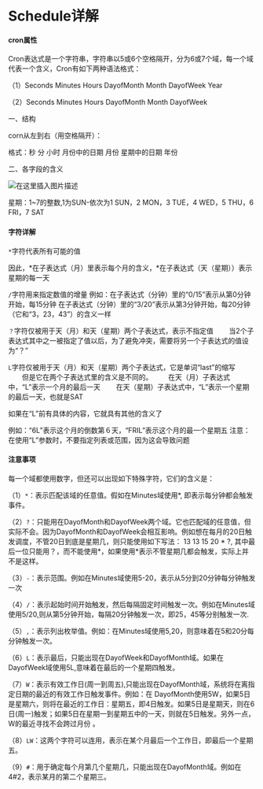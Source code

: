 # Schedule详解

#### cron属性

Cron表达式是一个字符串，字符串以5或6个空格隔开，分为6或7个域，每一个域代表一个含义，Cron有如下两种语法格式：

（1）Seconds Minutes Hours DayofMonth Month DayofWeek Year

（2）Seconds Minutes Hours DayofMonth Month DayofWeek

一、结构

corn从左到右（用空格隔开）：

格式：秒 分 小时 月份中的日期 月份 星期中的日期 年份

二、各字段的含义

![在这里插入图片描述](https://bucket-1312501492.cos.ap-nanjing.myqcloud.com/img/20210421165040505.png)

星期：1~7的整数,1为SUN-依次为1 SUN，2 MON，3 TUE，4 WED，5 THU，6 FRI，7 SAT

#### 字符详解

`*`字符代表所有可能的值

因此，*在子表达式（月）里表示每个月的含义，*在子表达式（天（星期））表示星期的每一天

`/`字符用来指定数值的增量
例如：在子表达式（分钟）里的“0/15”表示从第0分钟开始，每15分钟
在子表达式（分钟）里的“3/20”表示从第3分钟开始，每20分钟（它和“3，23，43”）的含义一样

`？`字符仅被用于天（月）和天（星期）两个子表达式，表示不指定值
　　当2个子表达式其中之一被指定了值以后，为了避免冲突，需要将另一个子表达式的值设为“？”

`L`字符仅被用于天（月）和天（星期）两个子表达式，它是单词“last”的缩写
　　但是它在两个子表达式里的含义是不同的。
　　在天（月）子表达式中，“L”表示一个月的最后一天
　　在天（星期）子表达式中，“L”表示一个星期的最后一天，也就是SAT

如果在“L”前有具体的内容，它就具有其他的含义了

例如：“6L”表示这个月的倒数第６天，“FRIL”表示这个月的最一个星期五
注意：在使用“L”参数时，不要指定列表或范围，因为这会导致问题

#### 注意事项

每一个域都使用数字，但还可以出现如下特殊字符，它们的含义是：

（1）`*`：表示匹配该域的任意值。假如在Minutes域使用*, 即表示每分钟都会触发事件。

（2）`?`：只能用在DayofMonth和DayofWeek两个域。它也匹配域的任意值，但实际不会。因为DayofMonth和DayofWeek会相互影响。例如想在每月的20日触发调度，不管20日到底是星期几，则只能使用如下写法： 13 13 15 20 * ?, 其中最后一位只能用？，而不能使用*，如果使用*表示不管星期几都会触发，实际上并不是这样。

（3）`-`：表示范围。例如在Minutes域使用5-20，表示从5分到20分钟每分钟触发一次

（4）`/`：表示起始时间开始触发，然后每隔固定时间触发一次。例如在Minutes域使用5/20,则从第5分钟开始，每隔20分钟触发一次，即25，45等分别触发一次.

（5）`,`：表示列出枚举值。例如：在Minutes域使用5,20，则意味着在5和20分每分钟触发一次。

（6）`L`：表示最后，只能出现在DayofWeek和DayofMonth域。如果在DayofWeek域使用5L,意味着在最后的一个星期四触发。

（7）`W`：表示有效工作日(周一到周五),只能出现在DayofMonth域，系统将在离指定日期的最近的有效工作日触发事件。例如：在 DayofMonth使用5W，如果5日是星期六，则将在最近的工作日：星期五，即4日触发。如果5日是星期天，则在6日(周一)触发；如果5日在星期一到星期五中的一天，则就在5日触发。另外一点，W的最近寻找不会跨过月份 。

（8）`LW`：这两个字符可以连用，表示在某个月最后一个工作日，即最后一个星期五。

（9）`#`：用于确定每个月第几个星期几，只能出现在DayofMonth域。例如在4#2，表示某月的第二个星期三。